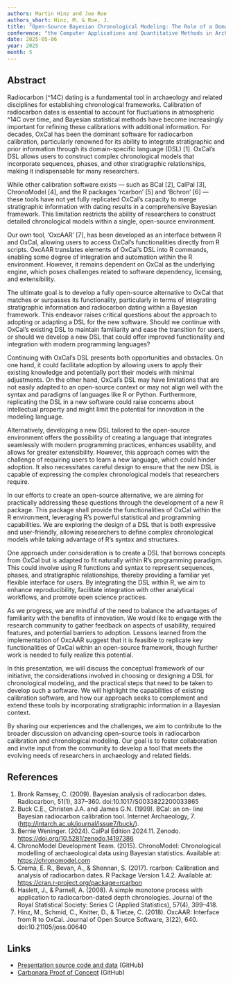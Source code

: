 ```yaml
---
authors: Martin Hinz and Joe Roe
authors_short: Hinz, M. & Roe, J.
title: "Open-Source Bayesian Chronological Modeling: The Role of a Domain-Specific Language"
conference: "the Computer Applications and Quantitative Methods in Archaeology (CAA) annual conference, Athens, 5–9 May 2025"
date: 2025-05-06
year: 2025
month: 5
---
```


## Abstract

Radiocarbon (^14C) dating is a fundamental tool in archaeology and related disciplines for establishing chronological frameworks. Calibration of radiocarbon dates is essential to account for fluctuations in atmospheric ^14C over time, and Bayesian statistical methods have become increasingly important for refining these calibrations with additional information. For decades, OxCal has been the dominant software for radiocarbon calibration, particularly renowned for its ability to integrate stratigraphic and prior information through its domain-specific language (DSL) [1]. OxCal’s DSL allows users to construct complex chronological models that incorporate sequences, phases, and other stratigraphic relationships, making it indispensable for many researchers.

While other calibration software exists — such as BCal [2], CalPal [3], ChronoModel [4], and the R packages ‘rcarbon’ [5] and ‘Bchron’ [6] — these tools have not yet fully replicated OxCal’s capacity to merge stratigraphic information with dating results in a comprehensive Bayesian framework. This limitation restricts the ability of researchers to construct detailed chronological models within a single, open-source environment.

Our own tool, ‘OxcAAR’ [7], has been developed as an interface between R and OxCal, allowing users to access OxCal’s functionalities directly from R scripts. OxcAAR translates elements of OxCal’s DSL into R commands, enabling some degree of integration and automation within the R environment. However, it remains dependent on OxCal as the underlying engine, which poses challenges related to software dependency, licensing, and extensibility.

The ultimate goal is to develop a fully open-source alternative to OxCal that matches or surpasses its functionality, particularly in terms of integrating stratigraphic information and radiocarbon dating within a Bayesian framework. This endeavor raises critical questions about the approach to adopting or adapting a DSL for the new software. Should we continue with OxCal’s existing DSL to maintain familiarity and ease the transition for users, or should we develop a new DSL that could offer improved functionality and integration with modern programming languages?

Continuing with OxCal’s DSL presents both opportunities and obstacles. On one hand, it could facilitate adoption by allowing users to apply their existing knowledge and potentially port their models with minimal adjustments. On the other hand, OxCal’s DSL may have limitations that are not easily adapted to an open-source context or may not align well with the syntax and paradigms of languages like R or Python. Furthermore, replicating the DSL in a new software could raise concerns about intellectual property and might limit the potential for innovation in the modeling language.

Alternatively, developing a new DSL tailored to the open-source environment offers the possibility of creating a language that integrates seamlessly with modern programming practices, enhances usability, and allows for greater extensibility. However, this approach comes with the challenge of requiring users to learn a new language, which could hinder adoption. It also necessitates careful design to ensure that the new DSL is capable of expressing the complex chronological models that researchers require.

In our efforts to create an open-source alternative, we are aiming for practically addressing these questions through the development of a new R package. This package shall provide the functionalities of OxCal within the R environment, leveraging R’s powerful statistical and programming capabilities. We are exploring the design of a DSL that is both expressive and user-friendly, allowing researchers to define complex chronological models while taking advantage of R’s syntax and structures.

One approach under consideration is to create a DSL that borrows concepts from OxCal but is adapted to fit naturally within R’s programming paradigm. This could involve using R functions and syntax to represent sequences, phases, and stratigraphic relationships, thereby providing a familiar yet flexible interface for users. By integrating the DSL within R, we aim to enhance reproducibility, facilitate integration with other analytical workflows, and promote open science practices.

As we progress, we are mindful of the need to balance the advantages of familiarity with the benefits of innovation. We would like to engage with the research community to gather feedback on aspects of usability, required features, and potential barriers to adoption. Lessons learned from the implementation of OxcAAR suggest that it is feasible to replicate key functionalities of OxCal within an open-source framework, though further work is needed to fully realize this potential.

In this presentation, we will discuss the conceptual framework of our initiative, the considerations involved in choosing or designing a DSL for chronological modeling, and the practical steps that need to be taken to develop such a software. We will highlight the capabilities of existing calibration software, and how our approach seeks to complement and extend these tools by incorporating stratigraphic information in a Bayesian context.

By sharing our experiences and the challenges, we aim to contribute to the broader discussion on advancing open-source tools in radiocarbon calibration and chronological modeling. Our goal is to foster collaboration and invite input from the community to develop a tool that meets the evolving needs of researchers in archaeology and related fields.

## References

1. Bronk Ramsey, C. (2009). Bayesian analysis of radiocarbon dates. Radiocarbon, 51(1), 337–360. doi:10.1017/S0033822200033865
2. Buck C.E., Christen J.A. and James G.N. (1999). BCal: an on- line Bayesian radiocarbon calibration tool. Internet Archaeology, 7. (http://intarch.ac.uk/journal/issue7/buck/).
3. Bernie Weninger. (2024). CalPal Edition 2024.11. Zenodo. https://doi.org/10.5281/zenodo.14197386
4. ChronoModel Development Team. (2015). ChronoModel: Chronological modelling of archaeological data using Bayesian statistics. Available at: https://chronomodel.com
5. Crema, E. R., Bevan, A., & Shennan, S. (2017). rcarbon: Calibration and analysis of radiocarbon dates. R Package Version 1.4.2. Available at: https://cran.r-project.org/package=rcarbon
6. Haslett, J., & Parnell, A. (2008). A simple monotone process with application to radiocarbon-dated depth chronologies. Journal of the Royal Statistical Society: Series C (Applied Statistics), 57(4), 399–418.
7. Hinz, M., Schmid, C., Knitter, D., & Tietze, C. (2018). OxcAAR: Interface from R to OxCal. Journal of Open Source Software, 3(22), 640. doi:10.21105/joss.00640

## Links

* [Presentation source code and data](https://github.com/MartinHinz/caa2025_dsl_presentation) (GitHub)
* [Carbonara Proof of Concept](https://github.com/MartinHinz/carbonara_poc) (GitHub)
